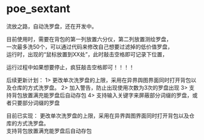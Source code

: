 # poe_sextant
流放之路，自动洗罗盘，还在开发中。 
  
  

目前使用时，需要在背包的第一列放置六分仪，第二列放置测绘罗盘，  
一次最多洗50个，可以通过代码来修改自己想要过滤掉的低价值罗盘，  
运行时，出现的“鼠标放置到XX处”，此时敲击空格即可记录下位置，  

运行过程中如果想要停止，疯狂敲击空格即可！！！！

后续更新计划：
1> 更改单次洗罗盘的上限，采用在异界舆图界面同时打开背包以及仓库的方式洗罗盘。
2> 加入警告，防止出现使用次数为3次的罗盘出现
3> 支持背包放置满充能罗盘后自动存包
4> 支持输入关键字来屏蔽部分词缀的罗盘，或者只要部分词缀的罗盘


目前已实现：
更改单次洗罗盘的上限，采用在异界舆图界面同时打开背包以及仓库的方式洗罗盘。  
支持背包放置满充能罗盘后自动存包
